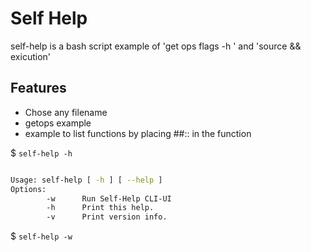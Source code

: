 # Self Help
self-help is a bash script example of 'get ops flags -h ' and 'source && exicution'

## Features 
- Chose any filename
- getops example
- example to list functions by placing ##:: in the function

$ `self-help -h`
```bash

Usage: self-help [ -h ] [ --help ]
Options:
        -w      Run Self-Help CLI-UI
        -h      Print this help.
        -v      Print version info.

```

$ `self-help -w`


